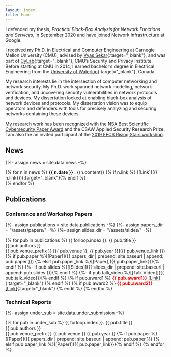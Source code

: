 ```yaml
---
layout: index
title: Home
---
```

I defended my thesis, *Practical Black-Box Analysis for Network Functions and Services*, in September 2020 and have joined Network Infrastructure at Google. 

I received my Ph.D. in Electrical and Computer Engineering at Carnegie Mellon University (CMU), advised by [Vyas Sekar](http://users.ece.cmu.edu/~vsekar/){:target="\_blank"}, 
and was part of [CyLab](https://www.cylab.cmu.edu/){:target="\_blank"}, CMU’s Security and Privacy Institute. Before starting at CMU in 2014, I earned bachelor’s degree in Electrical Engineering from the [University of Waterloo](https://uwaterloo.ca/){:target="\_blank"}, Canada.

My research interests lie in the intersection of computer networking and network security. My Ph.D. work spanned  network modeling, network verification, and uncovering security vulnerabilities in network protocols and devices. My dissertation looked at enabling black-box analysis of network devices and protocols. My dissertation vision was to equip operators and defenders with tools for precisely analyzing and securing networks containing these devices. 


My research work has been recognized with the [NSA Best Scientific Cybersecurity Paper Award](https://www.ece.cmu.edu/news-and-events/story/2016/10/cylab-wins-nsas-best-scientific-cybersecurity-paper-competition.html) and the CSAW Applied Security Research Prize. I am also the  an invited participant at the [2019 EECS Rising Stars workshop](https://publish.illinois.edu/rising-stars/soo-jin-moon/). 




<!-- 
I am a Ph.D. candidate in the ECE department at Carnegie Mellon University, where I am part of [Cylab](https://www.cylab.cmu.edu/). My research interest spans across network and systems security. I am fortunate to be advised by [Vyas Sekar](http://users.ece.cmu.edu/~vsekar/).

Prior to joining CMU, I received a BASc in Electrical Engineering from [University of Waterloo](https://uwaterloo.ca/), ON, Canada. I also have worked in a number of different engineering and programming positions at a variety of organizations. -->


## News 
{%- assign news = site.data.news -%}

{% for n in news %}
**{{ n.date }}** : {{n.content}} {% if n.link %} [[Link]]({{ n.link}}){:target="\_blank"}{% endif %}   
{% endfor %}


## Publications



### Conference and Workshop Papers
{%- assign publications = site.data.publications -%}
{%- assign papers_dir = "/assets/papers/" -%}
{%- assign slides_dir = "/assets/slides/" -%}


{% for pub in publications %}
{{ forloop.index }}.  {{ pub.title }}  
{{ pub.authors }}  
{{ pub.venue_prefix }} [{{ pub.venue }}, {{ pub.year }}]({{ pub.venue_link }})  
{% if pub.paper %}[[Paper]]({{ papers_dir | prepend: site.baseurl | append: pub.paper }})
{% elsif pub.paper_link %}[[Paper]]({{ pub.paper_link}}){% endif %}
{%- if pub.slides %}[[Slides]]({{ slides_dir | prepend: site.baseurl | append: pub.slides }}){% endif %}
{%- if pub.talk_video %}[[Talk Video]]({{ pub.talk_video}}){% endif %}
{% if pub.award1 %} **<span style="color:red">{{ pub.award1}}</span>** [[Link]]({{pub.award1link}}){:target="\_blank"} {% endif %} 
{% if pub.award2 %} **<span style="color:red">{{ pub.award2}}</span>** [[Link]]({{pub.award2link}}){:target="\_blank"} {% endif %} 
{% endfor %} 


### Technical Reports
{%- assign under_sub = site.data.under_submission -%}

{% for pub in under_sub %}
{{ forloop.index }}.  {{ pub.title }}  
{{ pub.authors }}  
{{ pub.venue_prefix }} {{ pub.venue }} {{ pub.year }}
{% if pub.paper %}[[Paper]]({{ papers_dir | prepend: site.baseurl | append: pub.paper }})
{% elsif pub.paper_link %}[[Paper]]({{ pub.paper_link}}){% endif %}
{% endfor %} 

<!-- #### Workshop Papers -->
<!-- 
## Professional
{%- assign positions = site.data.professional -%}

{%- for position in positions %}
* {{ position.title }}, [{{ position.employer }}]({{ position.link }}). {{ position.start }}–{{ position.end }}
{%- endfor %} -->


<!-- 
## Teaching
{%- assign schools = site.data.teaching | map: "school" | uniq -%}

{% for school in schools %}
#### {{ school }}
{%- assign positions = site.data.teaching | where: "school", school -%}

{%- for position in positions %}
* {{ position.title }} for [{{ position.course }}]({{ position.link }}). {{ position.semesters }}
{%- endfor %}
{% endfor %} -->

